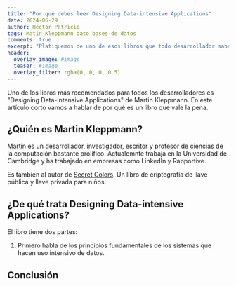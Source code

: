 ```yaml
---
title: "Por qué debes leer Designing Data-intensive Applications"
date: 2024-06-29
author: Héctor Patricio
tags: Matin-Kleppmann dato bases-de-datos
comments: true
excerpt: "Platiquemos de uno de esos libros que todo desarrollador sabe que debe leer, que puede ayudarte a entender las aplicaciones modernas."
header:
  overlay_image: #image
  teaser: #image
  overlay_filter: rgba(0, 0, 0, 0.5)
---
```


Uno de los libros más recomendados para todos los desarrolladores
es "Designing Data-intensive Applications" de Martin Kleppmann. En este artículo corto
vamos a hablar de por qué es un libro que vale la pena.

## ¿Quién es Martin Kleppmann?

[Martin](https://martin.kleppmann.com/) es un desarrollador, investigador, escritor y profesor de ciencias de la computación bastante prolífico.
Actualemnte trabaja en la Universidad de Cambridge y ha trabajado en empresas como LinkedIn y Rapportive.

Es también al autor de [Secret Colors](https://roundrobin.pub/). Un libro de criptografía de llave pública y llave privada para niños.

## ¿De qué trata Designing Data-intensive Applications?

El libro tiene dos partes:

1. Primero habla de los principios fundamentales de los sistemas que hacen
uso intensivo de datos.

## Conclusión
